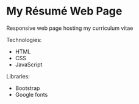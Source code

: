 # My Résumé Web Page
Responsive web page hosting my curriculum vitae

Technologies:
- HTML
- CSS
- JavaScript

Libraries:
- Bootstrap
- Google fonts

